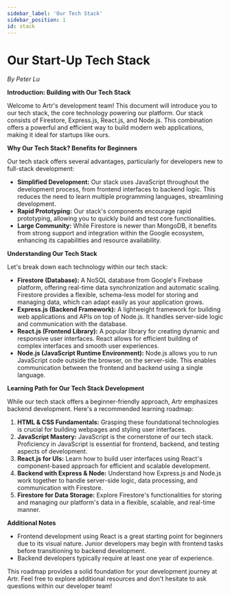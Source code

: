 ```yaml
---
sidebar_label: 'Our Tech Stack'
sidebar_position: 1
id: stack
---
```


# Our Start-Up Tech Stack

*By Peter Lu*

**Introduction: Building with Our Tech Stack**

Welcome to Artr's development team! This document will introduce you to our tech stack, the core technology powering our platform. Our stack consists of Firestore, Express.js, React.js, and Node.js. This combination offers a powerful and efficient way to build modern web applications, making it ideal for startups like ours.

**Why Our Tech Stack? Benefits for Beginners**

Our tech stack offers several advantages, particularly for developers new to full-stack development:

- **Simplified Development:** Our stack uses JavaScript throughout the development process, from frontend interfaces to backend logic. This reduces the need to learn multiple programming languages, streamlining development.
- **Rapid Prototyping:** Our stack's components encourage rapid prototyping, allowing you to quickly build and test core functionalities.
- **Large Community:** While Firestore is newer than MongoDB, it benefits from strong support and integration within the Google ecosystem, enhancing its capabilities and resource availability.

**Understanding Our Tech Stack**

Let's break down each technology within our tech stack:

- **Firestore (Database):** A NoSQL database from Google's Firebase platform, offering real-time data synchronization and automatic scaling. Firestore provides a flexible, schema-less model for storing and managing data, which can adapt easily as your application grows.
- **Express.js (Backend Framework):** A lightweight framework for building web applications and APIs on top of Node.js. It handles server-side logic and communication with the database.
- **React.js (Frontend Library):** A popular library for creating dynamic and responsive user interfaces. React allows for efficient building of complex interfaces and smooth user experiences.
- **Node.js (JavaScript Runtime Environment):** Node.js allows you to run JavaScript code outside the browser, on the server-side. This enables communication between the frontend and backend using a single language.

**Learning Path for Our Tech Stack Development**

While our tech stack offers a beginner-friendly approach, Artr emphasizes backend development. Here's a recommended learning roadmap:

1. **HTML & CSS Fundamentals:** Grasping these foundational technologies is crucial for building webpages and styling user interfaces.
2. **JavaScript Mastery:** JavaScript is the cornerstone of our tech stack. Proficiency in JavaScript is essential for frontend, backend, and testing aspects of development.
3. **React.js for UIs:** Learn how to build user interfaces using React's component-based approach for efficient and scalable development.
4. **Backend with Express & Node:** Understand how Express.js and Node.js work together to handle server-side logic, data processing, and communication with Firestore.
5. **Firestore for Data Storage:** Explore Firestore's functionalities for storing and managing our platform's data in a flexible, scalable, and real-time manner.

**Additional Notes**

- Frontend development using React is a great starting point for beginners due to its visual nature. Junior developers may begin with frontend tasks before transitioning to backend development.
- Backend developers typically require at least one year of experience.

This roadmap provides a solid foundation for your development journey at Artr. Feel free to explore additional resources and don't hesitate to ask questions within our developer team!
















